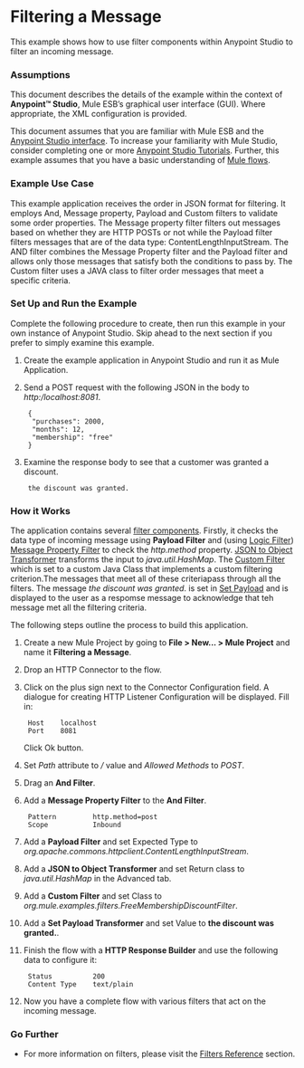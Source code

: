 # Filtering a Message #

This example shows how to use filter components within Anypoint Studio to filter an incoming message.  

### Assumptions ###

This document describes the details of the example within the context of **Anypoint™ Studio**, Mule ESB’s graphical user interface (GUI). Where appropriate, the XML configuration is provided.

This document assumes that you are familiar with Mule ESB and the [Anypoint Studio interface](http://www.mulesoft.org/documentation/display/current/Anypoint+Studio+Essentials). To increase your familiarity with Mule Studio, consider completing one or more [Anypoint Studio Tutorials](http://www.mulesoft.org/documentation/display/current/Basic+Studio+Tutorial). Further, this example assumes that you have a basic understanding of [Mule flows](http://www.mulesoft.org/documentation/display/current/Mule+Application+Architecture).

### Example Use Case ###

This example application receives the order in JSON format for filtering. It employs And, Message property, Payload and Custom filters to validate some order properties. The Message property filter filters out messages based on whether they are HTTP POSTs or not while the Payload filter filters messages that are of the data type: ContentLengthInputStream. The AND filter combines the Message Property filter and the Payload filter and allows only those messages that satisfy both the conditions to pass by. The Custom filter uses a JAVA class to filter order messages that meet a specific criteria.

### Set Up and Run the Example ###

Complete the following procedure to create, then run this example in your own instance of Anypoint Studio. Skip ahead to the next section if you prefer to simply examine this example.

1. Create the example application in Anypoint Studio and run it as Mule Application.
1. Send a POST request with the following JSON in the body to *http:/localhost:8081*.

		{
		 "purchases": 2000,
		 "months": 12,
		 "membership": "free"
		}

1. Examine the response body to see that a customer was granted a discount.

		the discount was granted.

### How it Works ###

The application contains several [filter components](http://www.mulesoft.org/documentation/display/current/Filters). Firstly, it checks the data type of incoming message using **Payload Filter** and (using [Logic Filter](http://www.mulesoft.org/documentation/display/current/Logic+Filter)) [Message Property Filter](http://www.mulesoft.org/documentation/display/current/Message+Property+Filter) to check the *http.method* property. [JSON to Object Transformer](http://www.mulesoft.org/documentation/display/current/Transformers) transforms the input to 
*java.util.HashMap*. The [Custom Filter](http://www.mulesoft.org/documentation/display/current/Custom+Filter) which is set to a custom Java Class that implements a custom filtering criterion.The messages that meet all of these criteriapass through all the filters. The message *the discount was granted*. is set in [Set Payload](http://www.mulesoft.org/documentation/display/current/Set+Payload+Transformer+Reference) and is displayed to the user as a respomse message to acknowledge that teh message met all the filtering criteria.

The following steps outline the process to build this application.

1. Create a new Mule Project by going to **File > New... > Mule Project** and name it **Filtering a Message**.
2. Drop an HTTP Connector to the flow. 
2. Click on the plus sign next to the Connector Configuration field. A dialogue for creating HTTP Listener Configuration will be displayed. Fill in:

		Host 	localhost
		Port 	8081 
   Click Ok button.	
2. Set *Path* attribute to */* value and *Allowed Methods* to *POST*.
3. Drag an **And Filter**. 
4. Add a **Message Property Filter** to the **And Filter**.

		Pattern			http.method=post
		Scope			Inbound
		
5. Add a **Payload Filter** and set Expected Type to *org.apache.commons.httpclient.ContentLengthInputStream*. 
6. Add a **JSON to Object Transformer** and set Return class to *java.util.HashMap* in the Advanced tab. 
7. Add a **Custom Filter** and set Class to *org.mule.examples.filters.FreeMembershipDiscountFilter*.
8. Add a **Set Payload Transformer** and set Value to **the discount was granted.**.
9. Finish the flow with a **HTTP Response Builder** and use the following data to configure it:

		Status			200
		Content Type	text/plain
10. Now you have a complete flow with various filters that act on the incoming message.


### Go Further ###

- For more information on filters, please visit the [Filters Reference](http://www.mulesoft.org/documentation/display/current/Filters) section.  
